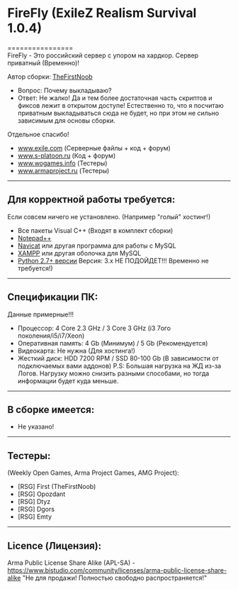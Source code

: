 # FireFly (ExileZ Realism Survival 1.0.4)
================  
FireFly - Это российский сервер с упором на хардкор. Сервер приватный (Временно)!

Автор сборки: [TheFirstNoob](https://vk.com/thefirstnoob)

* Вопрос: Почему выкладываю?
* Ответ: Не жалко! Да и тем более достаточная часть скриптов и фиксов лежит в открытом доступе! Естественно то, что я посчитаю приватным выкладываться сюда не будет, но при этом не сильно зависимым для основы сборки. 

Отдельное спасибо!  
* www.exile.com (Серверные файлы + код + форум)  
* www.s-platoon.ru (Код + форум)  
* www.wogames.info (Тестеры)  
* www.armaproject.ru (Тестеры)  

--------------------------
Для корректной работы требуется:
--------------------------
Если совсем ничего не установлено. (Например "голый" хостинг!)

* Все пакеты Visual C++ (Входят в комплект сборки)
* [Notepad++](http://www.notepad-plus-plus.org/download/)
* [Navicat](http://www.yadi.sk/d/YloWgCGM60FL2) или другая программа для работы с MySQL
* [XAMPP](http://www.apachefriends.org/download.html) или другая оболочка для MySQL
* [Python 2.7+ версии](http://www.python.org/downloads/) Версия: 3.х НЕ ПОДОЙДЕТ!!! Временно не требуется!)

--------------------------
Спецификации ПК:
--------------------------
Данные примерные!!!

* Процессор: 4 Core 2.3 GHz / 3 Core 3 GHz (i3 7ого поколения/i5/i7/Xeon)
* Оперативная память: 4 Gb (Минимум) / 5 Gb (Рекомендуется)
* Видеокарта: Не нужна (Для хостинга!)
* Жесткий диск: HDD 7200 RPM / SSD 80-100 Gb (В зависимости от подключаемых вами аддонов)
P.S: Большая нагрузка на ЖД из-за Логов.
Нагрузку можно снизить разными способами, но тогда информации будет куда меньше.

--------------------------
В сборке имеется:
--------------------------

* Не указано!

--------------------------
Тестеры:
--------------------------
(Weekly Open Games, Arma Project Games, AMG Project):  
* [RSG] First (TheFirstNoob)
* [RSG] Opozdant
* [RSG] Dtyz
* [RSG] Dgors
* [RSG] Emty

--------------------------
Licence (Лицензия):
--------------------------
Arma Public License Share Alike (APL-SA) - https://www.bistudio.com/community/licenses/arma-public-license-share-alike
"Не для продажи! Полностью свободно распространяется!"
